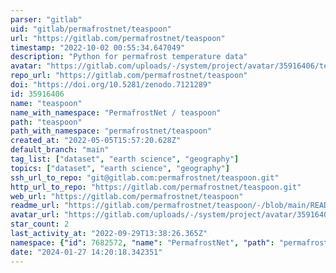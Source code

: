 ```yaml
---
parser: "gitlab"
uid: "gitlab/permafrostnet/teaspoon"
url: "https://gitlab.com/permafrostnet/teaspoon"
timestamp: "2022-10-02 00:55:34.647049"
description: "Python for permafrost temperature data"
avatar: "https://gitlab.com/uploads/-/system/project/avatar/35916406/teaspooncolor_p.png"
repo_url: "https://gitlab.com/permafrostnet/teaspoon"
doi: "https://doi.org/10.5281/zenodo.7121289"
id: 35916406
name: "teaspoon"
name_with_namespace: "PermafrostNet / teaspoon"
path: "teaspoon"
path_with_namespace: "permafrostnet/teaspoon"
created_at: "2022-05-05T15:57:20.628Z"
default_branch: "main"
tag_list: ["dataset", "earth science", "geography"]
topics: ["dataset", "earth science", "geography"]
ssh_url_to_repo: "git@gitlab.com:permafrostnet/teaspoon.git"
http_url_to_repo: "https://gitlab.com/permafrostnet/teaspoon.git"
web_url: "https://gitlab.com/permafrostnet/teaspoon"
readme_url: "https://gitlab.com/permafrostnet/teaspoon/-/blob/main/README.md"
avatar_url: "https://gitlab.com/uploads/-/system/project/avatar/35916406/teaspooncolor_p.png"
star_count: 2
last_activity_at: "2022-09-29T13:38:26.365Z"
namespace: {"id": 7682572, "name": "PermafrostNet", "path": "permafrostnet", "kind": "group", "full_path": "permafrostnet", "parent_id": null, "avatar_url": "/uploads/-/system/group/avatar/7682572/Permafrost_logo_4color_stack_crop.png", "web_url": "https://gitlab.com/groups/permafrostnet"}
date: "2024-01-27 14:20:18.342351"
---
```

